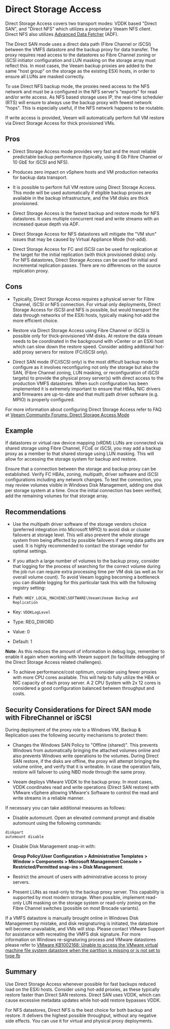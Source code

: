 # Direct Storage Access

Direct Storage Access covers two transport modes: VDDK based "Direct SAN", and
"Direct NFS" which utilizes a proprietary Veeam NFS client. Direct NFS also
utilizes [Advanced Data Fetcher](./proxy_server_and_transport_modes.md#storage-optimizations) (ADF).

The Direct SAN mode uses a direct data path (Fibre Channel or iSCSI) between
the VMFS datastore and the backup proxy for data transfer. The proxy requires
read access to the datastores so Fibre Channel zoning or iSCSI initiator configuration
and LUN masking on the storage array must reflect this.
In most cases, the Veeam backup proxies are added to
the same "host group" on the storage as the existing ESXi hosts, in order to
ensure all LUNs are masked correctly.

To use Direct NFS backup mode, the proxies need access to the NFS network
and must be a configured in the NFS server's "exports" for read and/or write
access. As NFS based storage uses IP, the real-time scheduler (RTS) will ensure
to always use the backup proxy with fewest network "hops". This is especially useful,
if the NFS network happens to be routable.

If write access is provided, Veeam will automatically perform full VM restore
via Direct Storage Access for thick provisioned VMs.

## Pros

-   Direct Storage Access mode provides very fast and the most reliable
    predictable backup performance (typically, using 8 Gb Fibre Channel
    or 10 GbE for iSCSI and NFS).

-   Produces zero impact on vSphere hosts and VM production networks for backup data transport.

-   It is possible to perform full VM restore using Direct Storage Access. This mode will be used automatically if eligible backup proxies are available in the backup infrastructure, and the VM disks are thick provisioned.

-	Direct Storage Access is the fastest backup and restore mode for NFS datastores. It uses multiple concurrent read and write streams with an increased queue depth via ADF.

- Direct Storage Access for NFS datastores will mitigate the "VM stun" issues that may be caused by Virtual Appliance Mode (hot-add).

-   Direct Storage Access for FC and iSCSI can be used for replication at the target for the initial replication (with thick provisioned disks) only. For NFS datastores, Direct Storage Access can be used for initial and incremental replication passes. There are no differences on the source replication proxy.

## Cons

-   Typically, Direct Storage Access requires a physical server for Fibre
	Channel, iSCSI or NFS connection. For virtual only deployments, Direct Storage
  Access for iSCSI and NFS is possible, but would transport the data through
  networks of the ESXi hosts, typically making hot-add the more efficient choice.

-   Restore via Direct Storage Access using Fibre Channel or iSCSI is possible only
	  for thick-provisioned VM disks. At restore the data stream needs to be
    coordinated in the background with vCenter or an ESXi host which can slow down the restore speed. Consider adding additional hot-add proxy servers for restore (FC/iSCSI only).

-   Direct SAN mode (FC/iSCSI only) is the most difficult backup mode to
	configure as it involves reconfiguring not only the storage but also the SAN, (Fibre Channel zoning, LUN masking, or reconfiguration of iSCSI targets) to provide the physical proxy server(s) with direct access to the production VMFS datastores. When such configuration has been implemented it is extremely important to ensure that HBAs, NIC drivers and firmwares are up-to-date and that multi path driver software (e.g. MPIO) is properly configured.

For more information about configuring Direct Storage Access refer to FAQ
at [Veeam Community Forums: Direct Storage Access
Mode](http://forums.veeam.com/vmware-vsphere-f24/vmware-frequently-asked-questions-t9329.html#p39948)

## Example

If datastores or virtual raw device mapping (vRDM) LUNs are connected via shared storage
using Fibre Channel, FCoE or iSCSI, you may add a backup proxy as a member to
that shared storage using LUN masking. This will allow for accessing
the storage system for backup and restore.

Ensure that a connection between the storage and backup proxy can be established. Verify FC HBAs, zoning, multipath, driver software and iSCSI configurations including any network changes. To test the connection, you may review volumes visible in Windows Disk Management, adding one disk per storage system at a time. Once the initial connection has been verified, add the remaining volumes for that storage array.

## Recommendations

-   Use the multipath driver software of the storage vendors choice
    (preferred integration into Microsoft MPIO) to avoid disk or cluster
    failovers at storage level. This will also prevent the whole storage
    system from being affected by possible failovers if wrong data paths
    are used. It is highly recommended to contact the storage vendor for
	  optimal settings.

-   If you attach a large number of volumes to the backup proxy, consider
    that logging for the process of searching for the correct volume during the
    job run can require extra processing time per VM disk (as well as for
    overall volume count). To avoid Veeam logging becoming a bottleneck
    you can disable logging for this particular task this with the following
    registry setting:

  -   Path: `HKEY_LOCAL_MACHINE\SOFTWARE\Veeam\Veeam Backup and Replication`
  -   Key: `VDDKLogLevel`
  -   Type: REG_DWORD
  -   Value: 0
  -   Default: 1

  **Note**: As this reduces the amount of information in debug logs,
	remember to enable it again when working with Veeam support (to
	facilitate debugging of the Direct Storage Access related challenges).

-   To achieve performance/cost optimum, consider using fewer proxies with
    more CPU cores available. This will help to fully utilize the HBA or
    NIC capacity of each proxy server. A 2 CPU System with 2x 12 cores is
    considered a good configuration balanced between throughput and costs.

## Security Considerations for Direct SAN mode with FibreChannel or iSCSI

During deployment of the proxy role to a Windows VM, Backup &
Replication uses the following security mechanisms to protect them:

-   Changes the Windows SAN Policy to "Offline (shared)". This prevents
    Windows from automatically bringing the attached volumes online and
    also prevents Windows write operations to the volumes. During Direct
    SAN restore, if the disks are offline, the proxy will attempt bringing the
    volume online, and verify that it is writeable. In case the operation
    fails, restore will failover to using NBD mode through the same proxy.

-   Veeam deploys VMware VDDK to the backup proxy. In most
    cases, VDDK coordinates read and write operations (Direct SAN restore) with VMware vSphere allowing VMware's Software to control
    the read and write streams in a reliable manner.

If necessary you can take additional measures as follows:

- 	Disable automount. Open an elevated command prompt
    and disable automount using the following commands:

```
diskpart
automount disable
```

-   Disable Disk Management snap-in with:

    **Group Policy\User Configuration > Administrative Templates > Window >  Components > Microsoft Management Console > Restricted/Permitted snap-ins > Disk Management**.

-   Restrict the amount of users with administrative access to proxy servers.

-   Present LUNs as read-only to the backup proxy server. This
    capability is supported by most modern storage. When possible, implement
    read-only LUN masking on the storage system or read-only zoning on the
    Fibre Channel switches (possible on most Brocade variants).

If a VMFS datastore is manually brought online in Windows Disk Management by
mistake, and disk resignaturing is initiated, the datastore will become unavailable,
and VMs will stop. Please contact VMware Support for assistance with recreating
the VMFS disk signature. For more information on Windows re-signaturing process
and VMware datastores please refer to [VMware KB1002168: Unable to access the VMware virtual machine file system datastore when the partition is missing or is not set to type fb](http://kb.vmware.com/kb/1002168)

## Summary

Use Direct Storage Access whenever possible for fast backups reduced load on the ESXi hosts. Consider using hot-add proxies, as these typically restore faster than Direct SAN restores. Direct SAN uses VDDK, which can cause excessive metadata updates while hot-add restore bypasses VDDK.

For NFS datastores, Direct NFS is the best choice for both backup and restore. It delivers the highest possible throughput, without any negative side effects. You can use it for virtual and physical proxy deployments.
